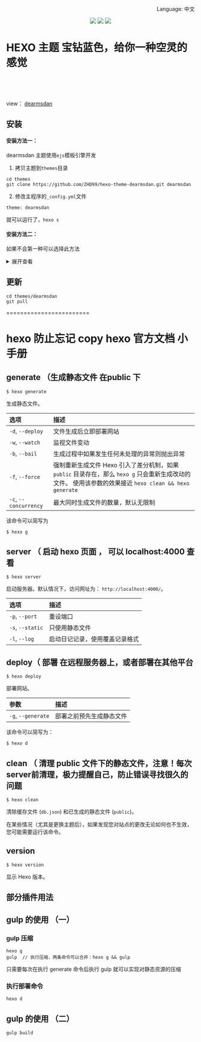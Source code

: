 <div align="right">
  Language:
  中文
</div>
<p align="center">
  </p>
<p align="center">
  </p>

<p align="center">
   <a href="https://nodejs.org"><img src="https://img.shields.io/badge/node-%3E= v12.13.1-green?style=flat-square"></a>
  <a href="https://hexo.io"><img src="https://img.shields.io/badge/hexo-%3E=4.0.0-blue?style=flat-square&logo=hexo"></a>
  <a href="https://github.com/theme-next/hexo-theme-next/blob/master/LICENSE.md"><img src="https://img.shields.io/badge/license-%20MIT -orange?style=flat-square&logo=gnu"></a> <br/>
<h1>HEXO 主题 宝钻蓝色，给你一种空灵的感觉 </h1><br/>
</p>
<br/>

view： [dearmsdan](https://www.dearmsdan.com)
## 安装

#### 安装方法一：

dearmsdan 主题使用`ejs`模板引擎开发

1. 拷贝主题到`themes`目录

```
cd themes
git clone https://github.com/ZHD99/hexo-theme-dearmsdan.git dearmsdan
```

2. 修改主程序的`_config.yml`文件

```
theme: dearmsdan
```

就可以运行了，`hexo s`

#### 安装方法二：

如果不会第一种可以选择此方法

<details>
<summary>展开查看</summary>
<pre><code>
哦 上帝，gif只能显示一部分，可以点链接看安装方法
<a href="http://link.dearmsdan.com/anz.gif">[安装方法gif]</a>

![anz](http://link.dearmsdan.com/anz.gif)
</code></pre>
</details>

## 更新

```
cd themes/dearmsdan
git pull
```




========================

# hexo 防止忘记 copy hexo 官方文档  小手册



## generate （生成静态文件 在public 下

```
$ hexo generate
```

生成静态文件。

| 选项                  | 描述                                                         |
| :-------------------- | :----------------------------------------------------------- |
| `-d`, `--deploy`      | 文件生成后立即部署网站                                       |
| `-w`, `--watch`       | 监视文件变动                                                 |
| `-b`, `--bail`        | 生成过程中如果发生任何未处理的异常则抛出异常                 |
| `-f`, `--force`       | 强制重新生成文件 Hexo 引入了差分机制，如果 `public` 目录存在，那么 `hexo g` 只会重新生成改动的文件。 使用该参数的效果接近 `hexo clean && hexo generate` |
| `-c`, `--concurrency` | 最大同时生成文件的数量，默认无限制                           |

该命令可以简写为

```
$ hexo g
```

## server （ 启动 hexo 页面 ， 可以 localhost:4000 查看

```
$ hexo server
```

启动服务器。默认情况下，访问网址为： `http://localhost:4000/`。

| 选项             | 描述                           |
| :--------------- | :----------------------------- |
| `-p`, `--port`   | 重设端口                       |
| `-s`, `--static` | 只使用静态文件                 |
| `-l`, `--log`    | 启动日记记录，使用覆盖记录格式 |



## deploy（ 部署 在远程服务器上，或者部署在其他平台

```
$ hexo deploy
```

部署网站。

| 参数               | 描述                     |
| :----------------- | :----------------------- |
| `-g`, `--generate` | 部署之前预先生成静态文件 |

该命令可以简写为：

```
$ hexo d
```



## clean （ 清理 public 文件下的静态文件，注意！每次server前清理，极力提醒自己，防止错误寻找很久的问题

```
$ hexo clean
```

清除缓存文件 (`db.json`) 和已生成的静态文件 (`public`)。

在某些情况（尤其是更换主题后），如果发现您对站点的更改无论如何也不生效，您可能需要运行该命令。



## version

```
$ hexo version
```

显示 Hexo 版本。





## 部分插件用法

 

## gulp 的使用 （一）


### gulp 压缩
```
hexo g
gulp  // 执行压缩，两条命令可以合并：hexo g && gulp
```

只需要每次在执行 generate 命令后执行 gulp 就可以实现对静态资源的压缩

### 执行部署命令

```
hexo d
```



## gulp 的使用 （二）
```
gulp build
```

